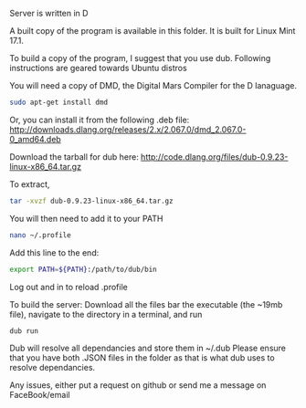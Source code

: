 Server is written in D

A built copy of the program is available in this folder. It is built for Linux Mint 17.1.

To build a copy of the program, I suggest that you use dub.
Following instructions are geared towards Ubuntu distros

You will need a copy of DMD, the Digital Mars Compiler for the D lanaguage.
  ```bash
  sudo apt-get install dmd
  ```
Or, you can install it from the following .deb file:
  http://downloads.dlang.org/releases/2.x/2.067.0/dmd_2.067.0-0_amd64.deb

Download the tarball for dub here:
  http://code.dlang.org/files/dub-0.9.23-linux-x86_64.tar.gz
  
To extract,
  ```bash
  tar -xvzf dub-0.9.23-linux-x86_64.tar.gz
  ```
  
You will then need to add it to your PATH
  ```bash
  nano ~/.profile
  ```
  
Add this line to the end:
  ```bash
  export PATH=${PATH}:/path/to/dub/bin
  ```

Log out and in to reload .profile
  

To build the server:
Download all the files bar the executable (the ~19mb file), navigate to the directory in a terminal, and run
  ```bash
  dub run
  ```
  
Dub will resolve all dependancies and store them in ~/.dub
Please ensure that you have both .JSON files in the folder as that is what dub uses to resolve dependancies.

Any issues, either put a request on github or send me a message on FaceBook/email
